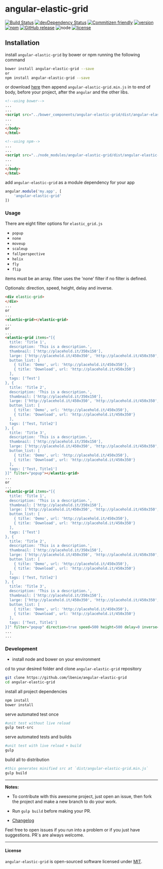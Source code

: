 # angular-elastic-grid

[![Build Status](https://travis-ci.org/lbenie/angular-elastic-grid.svg?branch=master&maxAge=2592000)](https://travis-ci.org/lbenie/angular-elastic-grid) [![devDependency Status](https://david-dm.org/lbenie/angular-elastic-grid/dev-status.svg?maxAge=2592000)](https://david-dm.org/lbenie/angular-elastic-grid#info=devDependencies) [![Commitizen friendly](https://img.shields.io/badge/commitizen-friendly-brightgreen.svg?maxAge=2592000)](http://commitizen.github.io/cz-cli/) [![version](https://img.shields.io/npm/v/angular-elastic-grid.svg?maxAge=2592000)](https://www.npmjs.org/package/angular-elastic-grid) [![npm](https://img.shields.io/npm/dt/angular-elastic-grid.svg?maxAge=2592000)](https://www.npmjs.org/package/angular-elastic-grid)
[![GitHub release](https://img.shields.io/github/release/lbenie/angular-elastic-grid.svg?maxAge=2592000)](https://github.com/lbenie/angular-elastic-grid/releases/)
![node](https://img.shields.io/node/v/angular-elastic-grid.svg) [![license](https://img.shields.io/github/license/lbenie/angular-elastic-grid.svg?maxAge=2592000)](https://github.com/lbenie/angular-elastic-grid/blob/master/LICENSE)

## Installation

install `angular-elastic-grid` by bower or npm running the following command

```sh
bower install angular-elastic-grid --save
or
npm install angular-elastic-grid --save
```

or download
[here](https://raw.githubusercontent.com/lbenie/angular-elastic-grid/master/dist/angular-elastic-grid.min.js) then
append `angular-elastic-grid.min.js` in to end of body, before your project, after the `angular` and the other
libs.

```html
<!--using bower-->
...
...
<script src="../bower_components/angular-elastic-grid/dist/angular-elastic-grid.min.js"></script>
...
...
</body>
</html>
```

```html
<!--using npm-->
...
...
<script src="../node_modules/angular-elastic-grid/dist/angular-elastic-grid.min.js"></script>
...
...
</body>
</html>
```

add `angular-elastic-grid` as a module dependency for your app

```js
angular.module('my.app', [
    'angular-elastic-grid'
])
```

### Usage

There are eight filter options for `elastic_grid.js`

-   `popup`
-   `none`
-   `moveup`
-   `scaleup`
-   `fallperspective`
-   `helix`
-   `fly`
-   `flip`

items must be an array.
filter uses the 'none' filter if no filter is defined.

Optionals: direction, speed, height, delay and inverse.

```html
<div elastic-grid>
</div>
...
or
...
<elastic-grid></elastic-grid>
...
or
...
<elastic-grid items="[{
  title: 'Title 1',
  description: 'This is a description.',
  thumbnail: ['http://placehold.it/350x150'],
  large: ['http://placehold.it/450x350', 'http://placehold.it/450x350', 'http://placehold.it/450x350'],
  button_list: [
    { title: 'Demo', url: 'http://placehold.it/450x350'},
    { title: 'Download', url: 'http://placehold.it/450x350'}
  ],
  tags: ['Test']
}, {
  title: 'Title 2',
  description: 'This is a description.',
  thumbnail: ['http://placehold.it/350x150'],
  large: ['http://placehold.it/450x350', 'http://placehold.it/450x350', 'http://placehold.it/450x350'],
  button_list: [
    { title: 'Demo', url: 'http://placehold.it/450x350'},
    { title: 'Download', url: 'http://placehold.it/450x350'}
  ],
  tags: ['Test, Title2']
}, {
  title: 'Title 3',
  description: 'This is a description.',
  thumbnail: ['http://placehold.it/350x150'],
  large: ['http://placehold.it/450x350', 'http://placehold.it/450x350', 'http://placehold.it/450x350'],
  button_list: [
    { title: 'Demo', url: 'http://placehold.it/450x350'},
    { title: 'Download', url: 'http://placehold.it/450x350'}
  ],
  tags: ['Test, Title1']
}]" filter="popup"></elastic-grid>
...
or
...
<elastic-grid items="[{
  title: 'Title 1',
  description: 'This is a description.',
  thumbnail: ['http://placehold.it/350x150'],
  large: ['http://placehold.it/450x350', 'http://placehold.it/450x350', 'http://placehold.it/450x350'],
  button_list: [
    { title: 'Demo', url: 'http://placehold.it/450x350'},
    { title: 'Download', url: 'http://placehold.it/450x350'}
  ],
  tags: ['Test']
}, {
  title: 'Title 2',
  description: 'This is a description.',
  thumbnail: ['http://placehold.it/350x150'],
  large: ['http://placehold.it/450x350', 'http://placehold.it/450x350', 'http://placehold.it/450x350'],
  button_list: [
    { title: 'Demo', url: 'http://placehold.it/450x350'},
    { title: 'Download', url: 'http://placehold.it/450x350'}
  ],
  tags: ['Test, Title2']
}, {
  title: 'Title 3',
  description: 'This is a description.',
  thumbnail: ['http://placehold.it/350x150'],
  large: ['http://placehold.it/450x350', 'http://placehold.it/450x350', 'http://placehold.it/450x350'],
  button_list: [
    { title: 'Demo', url: 'http://placehold.it/450x350'},
    { title: 'Download', url: 'http://placehold.it/450x350'}
  ],
  tags: ['Test, Title1']
}]" filter="popup" direction=true speed=500 height=500 delay=0 inverse=false> </elastic-grid>
...
...
```

### Development

-   install node and bower on your environment

cd to your desired folder and clone `angular-elastic-grid` repository

```sh
git clone https://github.com/lbenie/angular-elastic-grid
cd angular-elastic-grid
```

install all project dependencies

```sh
npm install
bower install
```

serve automated test once

```sh
#unit test without live reload
gulp test-src
```

serve automated tests and builds

```sh
#unit test with live reload + build
gulp
```

build all to distribution

```sh
#this generates minified src at `dist/angular-elastic-grid.min.js`
gulp build
```

---

**Notes:**

-   To contribute with this awesome project, just open an issue, then fork the project and make a new branch to do your
work.

-   Run `gulp build` before making your PR.

-   [Changelog](https://github.com/lbenie/angular-elastic-grid/releases)

Feel free to open issues if you run into a problem or if you just have suggestions. PR´s are always welcome.

---

#### License

`angular-elastic-grid` is open-sourced software licensed under [MIT](http://opensource.org/licenses/MIT).
